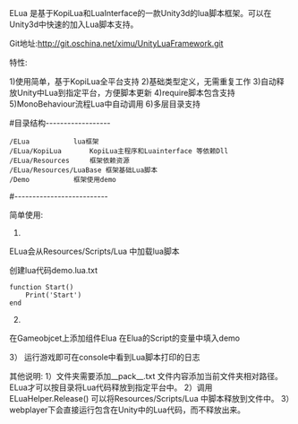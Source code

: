 ELua 是基于KopiLua和LuaInterface的一款Unity3d的lua脚本框架。可以在Unity3d中快速的加入Lua脚本支持。

Git地址:http://git.oschina.net/ximu/UnityLuaFramework.git

特性:

1)使用简单，基于KopiLua全平台支持
2)基础类型定义，无需重复工作
3)自动释放Unity中Lua到指定平台，方便脚本更新
4)require脚本包含支持
5)MonoBehaviour流程Lua中自动调用
6)多层目录支持


#目录结构------------------

	/ELua   		lua框架
	/ELua/KopiLua 		KopiLua主程序和Luainterface 等依赖Dll
	/ELua/Resources		框架依赖资源
	/ELua/Resources/LuaBase 框架基础Lua脚本
	/Demo			框架使用demo

#--------------------------


简单使用:

1)
ELua会从Resources/Scripts/Lua 中加载lua脚本

创建lua代码demo.lua.txt
	
	function Start()
		Print('Start')
	end

2)
在Gameobjcet上添加组件Elua
在Elua的Script的变量中填入demo

3）
运行游戏即可在console中看到Lua脚本打印的日志

其他说明:
1）文件夹需要添加__pack__.txt 文件内容添加当前文件夹相对路径。ELua才可以按目录将Lua代码释放到指定平台中。
2）调用ELuaHelper.Release() 可以将Resources/Scripts/Lua 中脚本释放到文件中。
3）webplayer下会直接运行包含在Unity中的Lua代码，而不释放出来。